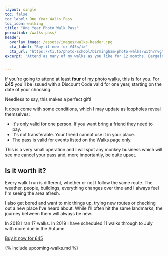 ```yaml
---
layout: single
toc: false
toc_label: One Year Walks Pass
toc_icon: walking
title: "One Year Photo Walk Pass"
permalink: /walks-pass/
header:
  overlay_image: /assets/images/walks-header.jpg
  cta_label: "Buy it now for £45</i>"
  cta_url: "https://ti.to/photo-school/birmingham-photo-walks/with/rvgtakykxj4"
excerpt: 'Attend as many of my walks as you like for 12 months. Bargain!'


---
```


If you're going to attend at least **four** of [my photo walks](/walks), this is for you. For **£45** you'll be issued with a Discount Code valid for one year, starting on the date of your choosing.

Needless to say, this makes a perfect gift!

It does come with some conditions, which I may update as loopholes reveal themselves:

* It's only valid for one person. If you want bring a friend they need to pay.
* It's not transferable. Your friend cannot use it in your place.
* The pass is valid for events listed on the [Walks page](/walks) only.

This is a very small operation and I will spot any monkey business which will see me cancel your pass and, more importantly, be quite upset.

## Is it worth it?

Every walk I run is different, whether or not I follow the same route. The weather, people, buildings, everything changes over time and I always feel I'm seeing the area afresh.

I also get bored and want to mix things up, trying new routes or checking out a new place I've heard about. While I'll often hit the same landmarks, the journey between them will always be new.

In 2018 I ran 17 walks. In 2019 I have scheduled 11 walks through to July with more due in the Autumn.

<a href="https://ti.to/photo-school/birmingham-photo-walks/with/rvgtakykxj4" class="btn btn--primary">Buy it now for £45</a>

{% include upcoming-walks.md %}


